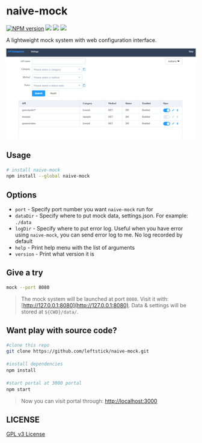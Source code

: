 naive-mock
==========================

[![NPM version][npm-image]][npm-url]
![][david-url]
![][dt-url]
![][license-url]

A lightweight mock system with web configuration interface.

![](./docs/img/preview.png)

## Usage ##

```bash
# install naive-mock 
npm install --global naive-mock
```

## Options ##

- `port` - Specify port number you want `naive-mock` run for
- `dataDir` - Specify where to put mock data, settings.json. For example: `./data`
- `logDir` - Specify where to put error log. Useful when you have error using `naive-mock`, you can send error log to me. No log recorded by default
- `help` - Print help menu with the list of arguments
- `version` - Print what version it is

## Give a try ##

```bash
mock --port 8080
```

>The mock system will be launched at port `8080`. Visit it with: [http://127.0.0.1:8080](http://127.0.0.1:8080). Data & settings will be stored at `${CWD}/data/`.


## Want play with source code? ##


```bash
#clone this repo
git clone https://github.com/leftstick/naive-mock.git

#install dependencies
npm install

#start portal at 3000 portal
npm start
```

>Now you can visit portal through: [http://localhost:3000](http://localhost:3000)


## LICENSE ##

[GPL v3 License](https://raw.githubusercontent.com/leftstick/naive-mock/master/LICENSE)


[npm-url]: https://npmjs.org/package/naive-mock
[npm-image]: https://badge.fury.io/js/naive-mock.png
[david-url]: https://david-dm.org/leftstick/naive-mock.png
[dt-url]:https://img.shields.io/npm/dt/naive-mock.svg
[license-url]:https://img.shields.io/npm/l/naive-mock.svg
